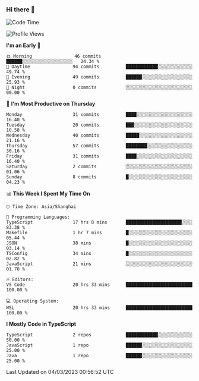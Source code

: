 ### Hi there 👋

<!--
**waynelwz/waynelwz** is a ✨ _special_ ✨ repository because its `README.md` (this file) appears on your GitHub profile.

Here are some ideas to get you started:

- 🔭 I’m currently working on ...
- 🌱 I’m currently learning ...
- 👯 I’m looking to collaborate on ...
- 🤔 I’m looking for help with ...
- 💬 Ask me about ...
- 📫 How to reach me: ...
- 😄 Pronouns: ...
- ⚡ Fun fact: ...
-->

<!--START_SECTION:waka-->
![Code Time](http://img.shields.io/badge/Code%20Time-1%2C106%20hrs%2031%20mins-blue)

![Profile Views](http://img.shields.io/badge/Profile%20Views-0-blue)

**I'm an Early 🐤** 

```text
🌞 Morning                46 commits          ██████░░░░░░░░░░░░░░░░░░░   24.34 % 
🌆 Daytime                94 commits          ████████████░░░░░░░░░░░░░   49.74 % 
🌃 Evening                49 commits          ██████░░░░░░░░░░░░░░░░░░░   25.93 % 
🌙 Night                  0 commits           ░░░░░░░░░░░░░░░░░░░░░░░░░   00.00 % 
```
📅 **I'm Most Productive on Thursday** 

```text
Monday                   31 commits          ████░░░░░░░░░░░░░░░░░░░░░   16.40 % 
Tuesday                  20 commits          ███░░░░░░░░░░░░░░░░░░░░░░   10.58 % 
Wednesday                40 commits          █████░░░░░░░░░░░░░░░░░░░░   21.16 % 
Thursday                 57 commits          ████████░░░░░░░░░░░░░░░░░   30.16 % 
Friday                   31 commits          ████░░░░░░░░░░░░░░░░░░░░░   16.40 % 
Saturday                 2 commits           ░░░░░░░░░░░░░░░░░░░░░░░░░   01.06 % 
Sunday                   8 commits           █░░░░░░░░░░░░░░░░░░░░░░░░   04.23 % 
```


📊 **This Week I Spent My Time On** 

```text
🕑︎ Time Zone: Asia/Shanghai

💬 Programming Languages: 
TypeScript               17 hrs 8 mins       █████████████████████░░░░   83.38 % 
Makefile                 1 hr 7 mins         █░░░░░░░░░░░░░░░░░░░░░░░░   05.44 % 
JSON                     38 mins             █░░░░░░░░░░░░░░░░░░░░░░░░   03.14 % 
TSConfig                 34 mins             █░░░░░░░░░░░░░░░░░░░░░░░░   02.82 % 
JavaScript               21 mins             ░░░░░░░░░░░░░░░░░░░░░░░░░   01.78 % 

🔥 Editors: 
VS Code                  20 hrs 33 mins      █████████████████████████   100.00 % 

💻 Operating System: 
WSL                      20 hrs 33 mins      █████████████████████████   100.00 % 
```

**I Mostly Code in TypeScript** 

```text
TypeScript               2 repos             ████████████░░░░░░░░░░░░░   50.00 % 
JavaScript               1 repo              ██████░░░░░░░░░░░░░░░░░░░   25.00 % 
Java                     1 repo              ██████░░░░░░░░░░░░░░░░░░░   25.00 % 
```




 Last Updated on 04/03/2023 00:56:52 UTC
<!--END_SECTION:waka-->

